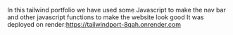 In this tailwind portfolio we have used some Javascript to make the nav bar and other javascript functions to make the website look good 
It was deployed on render:https://tailwindport-8qah.onrender.com
